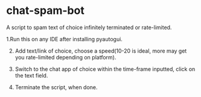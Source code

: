 # chat-spam-bot
A script to spam text of choice infinitely terminated or rate-limited.



1.Run this on any IDE after installing pyautogui.

2. Add text/link of choice, choose a speed(10-20 is ideal, more may get you rate-limited depending on platform).

3. Switch to the chat app of choice within the time-frame inputted, click on the text field.

4. Terminate the script, when done.
